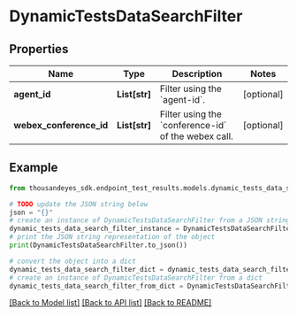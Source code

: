 # DynamicTestsDataSearchFilter


## Properties

Name | Type | Description | Notes
------------ | ------------- | ------------- | -------------
**agent_id** | **List[str]** | Filter using the &#x60;agent-id&#x60;. | [optional] 
**webex_conference_id** | **List[str]** | Filter using the &#x60;conference-id&#x60; of the webex call. | [optional] 

## Example

```python
from thousandeyes_sdk.endpoint_test_results.models.dynamic_tests_data_search_filter import DynamicTestsDataSearchFilter

# TODO update the JSON string below
json = "{}"
# create an instance of DynamicTestsDataSearchFilter from a JSON string
dynamic_tests_data_search_filter_instance = DynamicTestsDataSearchFilter.from_json(json)
# print the JSON string representation of the object
print(DynamicTestsDataSearchFilter.to_json())

# convert the object into a dict
dynamic_tests_data_search_filter_dict = dynamic_tests_data_search_filter_instance.to_dict()
# create an instance of DynamicTestsDataSearchFilter from a dict
dynamic_tests_data_search_filter_from_dict = DynamicTestsDataSearchFilter.from_dict(dynamic_tests_data_search_filter_dict)
```
[[Back to Model list]](../README.md#documentation-for-models) [[Back to API list]](../README.md#documentation-for-api-endpoints) [[Back to README]](../README.md)


